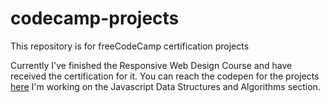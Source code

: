 # codecamp-projects
This repository is for freeCodeCamp certification projects

 Currently I've finished the Responsive Web Design Course and have received the certification for it. 
 You can reach the codepen for the projects [here](https://codepen.io/caglardeniz)
 I'm working on the Javascript Data Structures and Algorithms section.

